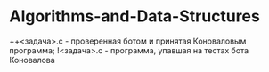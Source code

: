 # Algorithms-and-Data-Structures

++<задача>.c - проверенная ботом и принятая Коноваловым программа;   !<задача>.c - программа, упавшая на тестах бота Коновалова
